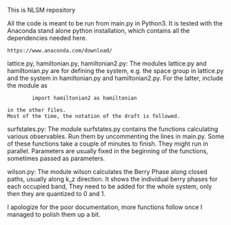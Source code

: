 This is NLSM repository

All the code is meant to be run from main.py in Python3.
It is tested with the Anaconda stand alone python installation,
which contains all the dependencies needed here.

    https://www.anaconda.com/download/




lattice.py, 
hamiltonian.py, 
hamiltonian2.py:
    The modules lattice.py and hamiltonian.py
    are for defining the system, e.g. the space group in lattice.py
    and the system in hamiltonian.py and hamiltonian2.py.
    For the latter, include the module as

            import hamiltonian2 as hamiltonian

    in the other files. 
    Most of the time, the notation of the draft is followed.


surfstates.py:
    The module surfstates.py contains the functions calculating
    various observables. Run them by uncommenting the lines in
    main.py. Some of these functions take a couple of minutes to
    finish. They might run in parallel. Parameters are usually
    fixed in the beginning of the functions, sometimes passed as
    parameters.


wilson.py:
    The module wilson calculates the Berry Phase along closed paths,
    usually along k_z direction. It shows the individual berry phases
    for each occupied band, They need to be added for the whole system,
    only then they are quantized to 0 and 1.


I apologize for the poor documentation, more functions follow
once I managed to polish them up a bit.

